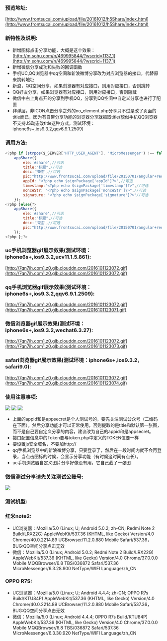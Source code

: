 ### 预览地址: ###
[http://www.frontsucai.com/upload/file/20161012/h5Share/index.html](http://www.frontsucai.com/upload/file/20161012/h5Share/index.html)
### 新特性及说明: ###

- 新增图标点击分享功能，大概是这个效果：[http://m.sohu.com/n/469995844/?wscrid=1137_1](http://m.sohu.com/n/469995844/?wscrid=1137_1)
- 新增微信分享成功和失败的回调函数
- 手机UC,QQ浏览器中qq空间和新浪微博分享改为对应浏览器的接口，代替原来跳转地址
- 新浪，QQ空间分享，如果浏览器有对应接口，则用对应接口，否则跳转
- QQ好友分享，如果浏览器有对应接口，则用对应接口，否则隐藏
- 微信中右上角点开的分享到手机QQ，分享到QQ空间中自定义分享也进行了配置
- 非弹层，非ICON点击分享之外的no_element.php分享只不过是改了页面的title而已，因为有自带分享功能的浏览器分享就抓取title(貌似手机QQ浏览器不支持JS动态改title这种方式，测试环境：iphone6s+,ios9.3.2,qqv6.9.1.2509)


### 调用方法: ###
```javascript
<?php if (strpos($_SERVER['HTTP_USER_AGENT'], 'MicroMessenger') !== false){?>
    appShare({
        ele:'#share',//可选
        title:"标题",//可选
        desc:'描述',//可选
        pic:"http://www.frontsucai.com/upload/file/20150701/angular+requirejs/images/touxiang/5.jpg",
        appId: "<?php echo $signPackage['appId']?>",//可选
        timestamp:"<?php echo $signPackage['timestamp']?>",//可选
        nonceStr: "<?php echo $signPackage['nonceStr']?>",//可选
        signature: "<?php echo $signPackage['signature']?>"//可选
    });
<?php }else{?>
    appShare({
        ele:'#share',//可选
        title:"标题",//可选
        desc:'描述',//可选
        pic:"http://www.frontsucai.com/upload/file/20150701/angular+requirejs/images/touxiang/5.jpg"
    });
<?php };?>
```
### uc手机浏览器gif展示效果(测试环境：iphone6s+,ios9.3.2,ucv11.1.5.861): ###
[http://7qn7ih.com1.z0.glb.clouddn.com/2016101123072.gif](http://7qn7ih.com1.z0.glb.clouddn.com/2016101123072.gif)
### qq手机浏览器gif展示效果(测试环境：iphone6s+,ios9.3.2,qqv6.9.1.2509): ###
[http://7qn7ih.com1.z0.glb.clouddn.com/2016101123072.gif](http://7qn7ih.com1.z0.glb.clouddn.com/2016101123071.gif)
### 微信浏览器gif展示效果(测试环境：iphone6s+,ios9.3.2,wechat6.3.27): ###
[http://7qn7ih.com1.z0.glb.clouddn.com/2016101123072.gif](http://7qn7ih.com1.z0.glb.clouddn.com/2016101123073.gif)
### safari浏览器gif展示效果(测试环境：iphone6s+,ios9.3.2，safari9.0): ###
[http://7qn7ih.com1.z0.glb.clouddn.com/2016101123072.gif](http://7qn7ih.com1.z0.glb.clouddn.com/2016101123074.gif)
### 使用注意事项: ###
![](http://7qn7ih.com1.z0.glb.clouddn.com/20161012173354.jpg)
![](http://7qn7ih.com1.z0.glb.clouddn.com/20161012173430.jpg)
![](http://7qn7ih.com1.z0.glb.clouddn.com/20161012174306.jpg)

- 上面的appid和是appsecret是个人测试号的，要先关注测试公众号（二维码在下面），然后分享功能才可以正常使用，否则提取的是title和默认第一张图，而不是自己要自定义分享的内容，建议改为自己的appid和是appsecret。
- 接口配置信息中的Token要与token.php中定义的TOKEN值要一样
- 要设置js安全域名，不要加http://
- qq手机浏览器中的新浪微博分享，只要登录了，然后在一段时间内就不会再登录，当点击图标的时候，会显示分享功能（有时候这时间有点长）。
- uc手机浏览器自定义图片分享好像没有用，它自己截了一张图

### 微信测试分享请先关注测试公账号: ###
![](http://7qn7ih.com1.z0.glb.clouddn.com/201610121739.jpg)

### 测试机型: ###
### 红米note2: ###
- UC浏览器：Mozilla/5.0 (Linux; U; Android 5.0.2; zh-CN; Redmi Note 2 Build/LRX22G) AppleWebKit/537.36 (KHTML, like Gecko) Version/4.0 Chrome/40.0.2214.89 UCBrowser/11.2.0.880 Mobile Safari/537.36，BUG:QQ空间分享点击无效
- 微信：Mozilla/5.0 (Linux; Android 5.0.2; Redmi Note 2 Build/LRX22G) AppleWebKit/537.36 (KHTML, like Gecko) Version/4.0 Chrome/37.0.0.0 Mobile MQQBrowser/6.8 TBS/036872 Safari/537.36 MicroMessenger/6.3.28.900 NetType/WIFI Language/zh_CN
### OPPO R7S: ###
- UC浏览器：Mozilla/5.0 (Linux; U; Android 4.4.4; zh-CN; OPPO R7s Build/KTU84P) AppleWebKit/537.36 (KHTML, like Gecko) Version/4.0 Chrome/40.0.2214.89 UCBrowser/11.2.0.880 Mobile Safari/537.36，BUG:QQ空间分享点击无效
- 微信：Mozilla/5.0 (Linux; Android 4.4.4; OPPO R7s Build/KTU84P) AppleWebKit/537.36 (KHTML, like Gecko) Version/4.0 Chrome/37.0.0.0 Mobile MQQBrowser/6.8 TBS/036872 Safari/537.36 MicroMessenger/6.3.30.920 NetType/WIFI Language/zh_CN